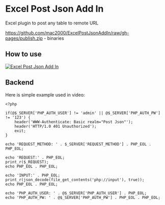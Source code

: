 Excel Post Json Add In
======================

Excel plugin to post any table to remote URL

https://github.com/mac2000/ExcelPostJsonAddIn/raw/gh-pages/publish.zip - binaries

How to use
----------

[![Excel Post Json Add In](http://img.youtube.com/vi/cENfLmC6dlc/0.jpg)](http://www.youtube.com/watch?v=cENfLmC6dlc)

Backend
-------

Here is simple example used in video:

    <?php

    if(@$_SERVER['PHP_AUTH_USER'] != 'admin' || @$_SERVER['PHP_AUTH_PW'] != '123') {
        header('WWW-Authenticate: Basic realm="Post Json"');
        header('HTTP/1.0 401 Unauthorized');
        exit;
    }

    echo 'REQUEST_METHOD: ' . $_SERVER['REQUEST_METHOD'] . PHP_EOL . PHP_EOL;

    echo 'REQUEST:' . PHP_EOL;
    print_r($_REQUEST);
    echo PHP_EOL . PHP_EOL;

    echo 'INPUT:' . PHP_EOL;
    print_r(json_decode(file_get_contents('php://input'), true));
    echo PHP_EOL . PHP_EOL;

    echo 'PHP_AUTH_USER: ' . @$_SERVER['PHP_AUTH_USER'] . PHP_EOL;
    echo 'PHP_AUTH_PW: ' . @$_SERVER['PHP_AUTH_PW'] . PHP_EOL . PHP_EOL;
